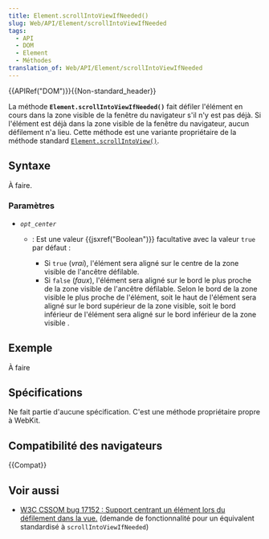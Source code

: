 ```yaml
---
title: Element.scrollIntoViewIfNeeded()
slug: Web/API/Element/scrollIntoViewIfNeeded
tags:
  - API
  - DOM
  - Element
  - Méthodes
translation_of: Web/API/Element/scrollIntoViewIfNeeded
---
```


{{APIRef("DOM")}}{{Non-standard_header}}

La méthode **`Element.scrollIntoViewIfNeeded()`** fait défiler l'élément en cours dans la zone visible de la fenêtre du navigateur s'il n'y est pas déjà. Si l'élément est déjà dans la zone visible de la fenêtre du navigateur, aucun défilement n'a lieu. Cette méthode est une variante propriétaire de la méthode standard [`Element.scrollIntoView()`](/fr/docs/Web/API/Element/scrollIntoView).

## Syntaxe

À faire.

### Paramètres

- _`opt_center`_

  - : Est une valeur {{jsxref("Boolean")}} facultative avec la valeur `true` par défaut :

    - Si `true` (_vrai_), l'élément sera aligné sur le centre de la zone visible de l'ancêtre défilable.
    - Si `false` (_faux_), l'élément sera aligné sur le bord le plus proche de la zone visible de l'ancêtre défilable. Selon le bord de la zone visible le plus proche de l'élément, soit le haut de l'élément sera aligné sur le bord supérieur de la zone visible, soit le bord inférieur de l'élément sera aligné sur le bord inférieur de la zone visible .

## Exemple

À faire

## Spécifications

Ne fait partie d'aucune spécification. C'est une méthode propriétaire propre à WebKit.

## Compatibilité des navigateurs

{{Compat}}

## Voir aussi

- [W3C CSSOM bug 17152 : Support centrant un élément lors du défilement dans la vue.](https://www.w3.org/Bugs/Public/show_bug.cgi?id=17152) (demande de fonctionnalité pour un équivalent standardisé à `scrollIntoViewIfNeeded`)

